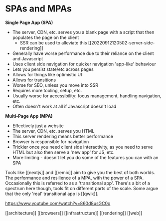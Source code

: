 # SPAs and MPAs

**Single Page App (SPA)**
- The server, CDN, etc. serves you a blank page with a script that then populates the page on the client
	- SSR can be used to alleviate this [[20220912120502-server-side-rendering]]
- Generally have worse performance due to their reliance on the client and Javascript
- Uses client side navigation for quicker navigation 'app-like' behaviour
- Lets you persist state/etc across pages
- Allows for things like optimistic UI
- Allows for transitions
- Worse for SEO, unless you move into SSR
- Requires more tooling, setup, etc.
- Usually worse for accessibility: focus management, handling navigation, etc.
- Often doesn't work at all if Javascript doesn't load

**Multi-Page App (MPA)**
- Effectively just a website
- The server, CDN, etc. serves you HTML
- This server rendering means better performance
- Browser is responsible for navigation
- Trickier once you need client side interactivity, as you need to serve HTML but also then serve a 'new app' for JS, etc.
- More limiting - doesn't let you do some of the features you can with an SPA

Tools like [[nextjs]] and [[remix]] aim to give you the best of both worlds. The performance and resilience of a MPA, with the power of a SPA. Occasionally this is referred to as a 'transitional app'. There's a bit of a spectrum here though, tools fit on different parts of the scale. Some argue that the only 'real' transitional app is [[qwik]].

https://www.youtube.com/watch?v=860d8usGC0o

[[architecture]]
[[browsers]]
[[infrastructure]]
[[rendering]]
[[web]]